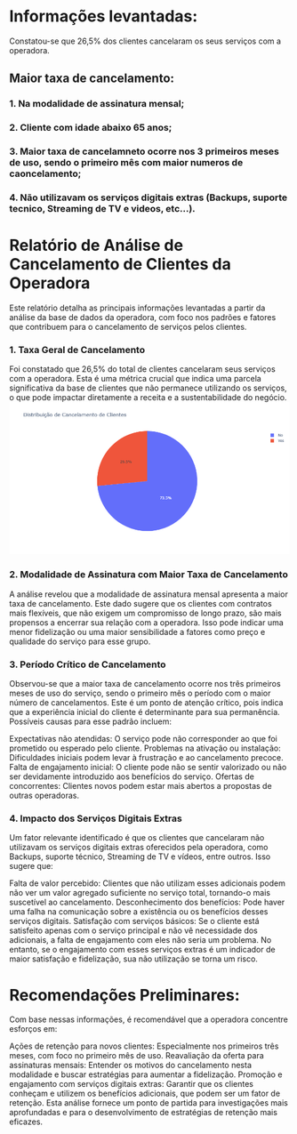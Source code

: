 # Informações levantadas:

Constatou-se que 26,5% dos clientes cancelaram os seus serviços com a operadora.

## Maior taxa de cancelamento:
### 1. Na modalidade de assinatura mensal;
### 2. Cliente com idade abaixo 65 anos;
### 3. Maior taxa de cancelamneto ocorre nos 3 primeiros meses de uso, sendo o primeiro mês com maior numeros de caoncelamento;
### 4. Não utilizavam os serviços digitais extras (Backups, suporte tecnico, Streaming de TV e videos, etc...).

# Relatório de Análise de Cancelamento de Clientes da Operadora
Este relatório detalha as principais informações levantadas a partir da análise da base de dados da operadora, com foco nos padrões e fatores que contribuem para o cancelamento de serviços pelos clientes.

### 1. Taxa Geral de Cancelamento
Foi constatado que 26,5% do total de clientes cancelaram seus serviços com a operadora. Esta é uma métrica crucial que indica uma parcela significativa da base de clientes que não permanece utilizando os serviços, o que pode impactar diretamente a receita e a sustentabilidade do negócio.
<img src="graficos\grafico_pizza.png" alt="Gráfico com a distribuição de clientes">

### 2. Modalidade de Assinatura com Maior Taxa de Cancelamento
A análise revelou que a modalidade de assinatura mensal apresenta a maior taxa de cancelamento. Este dado sugere que os clientes com contratos mais flexíveis, que não exigem um compromisso de longo prazo, são mais propensos a encerrar sua relação com a operadora. Isso pode indicar uma menor fidelização ou uma maior sensibilidade a fatores como preço e qualidade do serviço para esse grupo.

### 3. Período Crítico de Cancelamento
Observou-se que a maior taxa de cancelamento ocorre nos três primeiros meses de uso do serviço, sendo o primeiro mês o período com o maior número de cancelamentos. Este é um ponto de atenção crítico, pois indica que a experiência inicial do cliente é determinante para sua permanência. Possíveis causas para esse padrão incluem:

Expectativas não atendidas: O serviço pode não corresponder ao que foi prometido ou esperado pelo cliente.
Problemas na ativação ou instalação: Dificuldades iniciais podem levar à frustração e ao cancelamento precoce.
Falta de engajamento inicial: O cliente pode não se sentir valorizado ou não ser devidamente introduzido aos benefícios do serviço.
Ofertas de concorrentes: Clientes novos podem estar mais abertos a propostas de outras operadoras.

### 4. Impacto dos Serviços Digitais Extras
Um fator relevante identificado é que os clientes que cancelaram não utilizavam os serviços digitais extras oferecidos pela operadora, como Backups, suporte técnico, Streaming de TV e vídeos, entre outros. Isso sugere que:

Falta de valor percebido: Clientes que não utilizam esses adicionais podem não ver um valor agregado suficiente no serviço total, tornando-o mais suscetível ao cancelamento.
Desconhecimento dos benefícios: Pode haver uma falha na comunicação sobre a existência ou os benefícios desses serviços digitais.
Satisfação com serviços básicos: Se o cliente está satisfeito apenas com o serviço principal e não vê necessidade dos adicionais, a falta de engajamento com eles não seria um problema. No entanto, se o engajamento com esses serviços extras é um indicador de maior satisfação e fidelização, sua não utilização se torna um risco.

# Recomendações Preliminares:
Com base nessas informações, é recomendável que a operadora concentre esforços em:

Ações de retenção para novos clientes: Especialmente nos primeiros três meses, com foco no primeiro mês de uso.
Reavaliação da oferta para assinaturas mensais: Entender os motivos do cancelamento nesta modalidade e buscar estratégias para aumentar a fidelização.
Promoção e engajamento com serviços digitais extras: Garantir que os clientes conheçam e utilizem os benefícios adicionais, que podem ser um fator de retenção.
Esta análise fornece um ponto de partida para investigações mais aprofundadas e para o desenvolvimento de estratégias de retenção mais eficazes.

